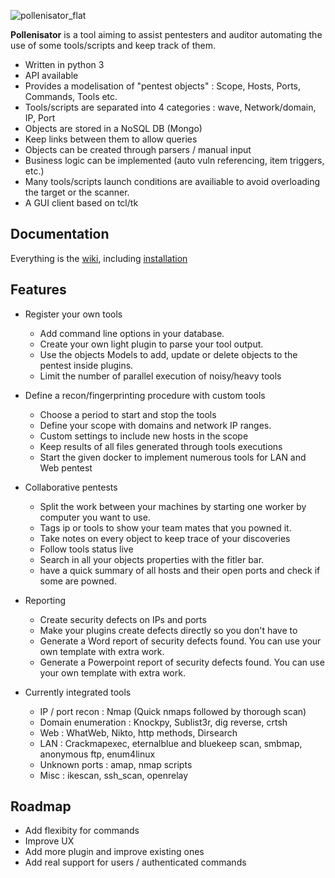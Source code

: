 ![pollenisator_flat](https://github.com/AlgoSecure/Pollenisator/wiki/uploads/1e17b6e558bec07767eb12506ed6b2bf/pollenisator_flat.png)

**Pollenisator** is a tool aiming to assist pentesters and auditor automating the use of some tools/scripts and keep track of them.
  * Written in python 3
  * API available
  * Provides a modelisation of "pentest objects" : Scope, Hosts, Ports, Commands, Tools etc.
  * Tools/scripts are separated into 4 categories : wave, Network/domain, IP, Port
  * Objects are stored in a NoSQL DB (Mongo)
  * Keep links between them to allow queries
  * Objects can be created through parsers / manual input
  * Business logic can be implemented (auto vuln referencing, item triggers, etc.)
  * Many tools/scripts launch conditions are availiable to avoid overloading the target or the scanner.
  * A GUI client based on tcl/tk
  
## Documentation ##

Everything is the [wiki](https://github.com/AlgoSecure/Pollenisator/wiki/_Sidebar), including [installation](https://github.com/Algosecure/Pollenisator/wiki/Overview)

## Features ##

  * Register your own tools
    * Add command line options in your database.
    * Create your own light plugin to parse your tool output.
    * Use the objects Models to add, update or delete objects to the pentest inside plugins.
    * Limit the number of parallel execution of noisy/heavy tools

  * Define a recon/fingerprinting procedure with custom tools
    * Choose a period to start and stop the tools
    * Define your scope with domains and network IP ranges.
    * Custom settings to include new hosts in the scope
    * Keep results of all files generated through tools executions
    * Start the given docker to implement numerous tools for LAN and Web pentest

  * Collaborative pentests
    * Split the work between your machines by starting one worker by computer you want to use.
    * Tags ip or tools to show your team mates that you powned it.
    * Take notes on every object to keep trace of your discoveries
    * Follow tools status live
    * Search in all your objects properties with the fitler bar.
    * have a quick summary of all hosts and their open ports and check if some are powned.

  * Reporting
    * Create security defects on IPs and ports
    * Make your plugins create defects directly so you don't have to
    * Generate a Word report of security defects found. You can use your own template with extra work.
    * Generate a Powerpoint report of security defects found. You can use your own template with extra work.

  * Currently integrated tools
    * IP / port recon : Nmap (Quick nmaps followed by thorough scan)
    * Domain enumeration : Knockpy, Sublist3r, dig reverse, crtsh
    * Web : WhatWeb, Nikto, http methods, Dirsearch
    * LAN : Crackmapexec, eternalblue and bluekeep scan, smbmap, anonymous ftp, enum4linux
    * Unknown ports : amap, nmap scripts
    * Misc : ikescan, ssh_scan, openrelay
    
   
## Roadmap ##
  * Add flexibity for commands
  * Improve UX
  * Add more plugin and improve existing ones
  * Add real support for users / authenticated commands
  
